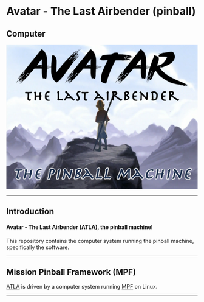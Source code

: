 # Avatar - The Last Airbender (pinball)

## Computer

![banner](banner.png "Avatar - The Last Airbender (pinball)")

-----
## Introduction

#### Avatar - The Last Airbender (ATLA), the pinball machine!

This repository contains the computer system running the pinball machine,
specifically the software.

-----
## Mission Pinball Framework (MPF)

[ATLA](https://www.github.com/bumcone/avatar-pinball) is driven by a computer
system running [MPF](https://missionpinball.org) on Linux.

-----
[//]: # ( vim: set ts=4 sw=4 et cindent tw=80 ai si syn=markdown ft=markdown: )
